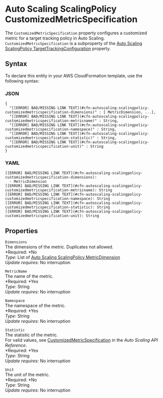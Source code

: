 # Auto Scaling ScalingPolicy CustomizedMetricSpecification<a name="aws-properties-autoscaling-scalingpolicy-customizedmetricspecification"></a>

The `CustomizedMetricSpecification` property configures a customized metric for a target tracking policy in Auto Scaling\. `CustomizedMetricSpecification` is a subproperty of the [Auto Scaling ScalingPolicy TargetTrackingConfiguration](aws-properties-autoscaling-scalingpolicy-targettrackingconfiguration.md) property\.

## Syntax<a name="aws-properties-autoscaling-scalingpolicy-customizedmetricspecification-syntax"></a>

To declare this entity in your AWS CloudFormation template, use the following syntax:

### JSON<a name="aws-properties-autoscaling-scalingpolicy-customizedmetricspecification-syntax.json"></a>

```
{
  "[[ERROR] BAD/MISSING LINK TEXT](#cfn-autoscaling-scalingpolicy-customizedmetricspecification-dimensions)" : [ MetricDimension, ...],
  "[[ERROR] BAD/MISSING LINK TEXT](#cfn-autoscaling-scalingpolicy-customizedmetricspecification-metricname)" : String,
  "[[ERROR] BAD/MISSING LINK TEXT](#cfn-autoscaling-scalingpolicy-customizedmetricspecification-namespace)" : String,
  "[[ERROR] BAD/MISSING LINK TEXT](#cfn-autoscaling-scalingpolicy-customizedmetricspecification-statistic)" : String,
  "[[ERROR] BAD/MISSING LINK TEXT](#cfn-autoscaling-scalingpolicy-customizedmetricspecification-unit)" : String
}
```

### YAML<a name="aws-properties-autoscaling-scalingpolicy-customizedmetricspecification-syntax.yaml"></a>

```
[[ERROR] BAD/MISSING LINK TEXT](#cfn-autoscaling-scalingpolicy-customizedmetricspecification-dimensions):
  - MetricDimension
[[ERROR] BAD/MISSING LINK TEXT](#cfn-autoscaling-scalingpolicy-customizedmetricspecification-metricname): String
[[ERROR] BAD/MISSING LINK TEXT](#cfn-autoscaling-scalingpolicy-customizedmetricspecification-namespace): String
[[ERROR] BAD/MISSING LINK TEXT](#cfn-autoscaling-scalingpolicy-customizedmetricspecification-statistic): String
[[ERROR] BAD/MISSING LINK TEXT](#cfn-autoscaling-scalingpolicy-customizedmetricspecification-unit): String
```

## Properties<a name="aws-properties-autoscaling-scalingpolicy-customizedmetricspecification-properties"></a>

`Dimensions`  
The dimensions of the metric\. Duplicates not allowed\.  
*Required: *No  
*Type*: List of [Auto Scaling ScalingPolicy MetricDimension](aws-properties-autoscaling-scalingpolicy-metricdimension.md)  
*Update requires*: No interruption

`MetricName`  
The name of the metric\.  
*Required: *Yes  
*Type*: String  
*Update requires*: No interruption

`Namespace`  
The namespace of the metric\.  
*Required: *Yes  
*Type*: String  
*Update requires*: No interruption

`Statistic`  
The statistic of the metric\.  
For valid values, see [CustomizedMetricSpecification](http://docs.aws.amazon.com/AutoScaling/latest/APIReference/API_CustomizedMetricSpecification.html) in the *Auto Scaling API Reference*\.  
*Required: *Yes  
*Type*: String  
*Update requires*: No interruption

`Unit`  
The unit of the metric\.  
*Required: *No  
*Type*: String  
*Update requires*: No interruption